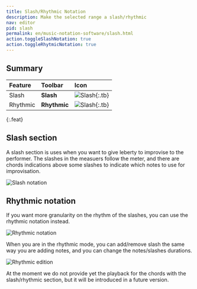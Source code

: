 ```yaml
---
title: Slash/Rhythmic Notation
description: Make the selected range a slash/rhythmic
nav: editor
pid: slash
permalink: en/music-notation-software/slash.html
action.toggleSlashNotation: true
action.toggleRhytmicNotation: true
---
```


## Summary

| Feature | Toolbar | Icon |
|:--------|:--------|:-----|
| Slash | **Slash** | ![Slash](https://prod.flat-cdn.com/img/icons/editorActions/slash.svg){:.tb} |
| Rhythmic | **Rhythmic** | ![Slash](https://prod.flat-cdn.com/img/icons/editorActions/rhythmic.svg){:.tb} |
{:.feat}


## Slash section

A slash section is uses when you want to give leberty to improvise to the performer. The slashes in the measuers follow the meter, and there are chords indications above some slashes to indicate which notes to use for improvisation. 

![Slash notation](/help/assets/img/editor/slash.png)

## Rhythmic notation

If you want more granularity on the rhythm of the slashes, you can use the rhythmic notation instead. 

![Rhythmic notation](/help/assets/img/editor/rhythmic.png)

When you are in the rhythmic mode, you can add/remove slash the same way you are adding notes, and you can change the notes/slashes durations. 

![Rhythmic edition](/help/assets/img/editor/rhythmic-edition.gif)

At the moment we do not provide yet the playback for the chords with the slash/rhythmic section, 
but it will be introduced in a future version. 
